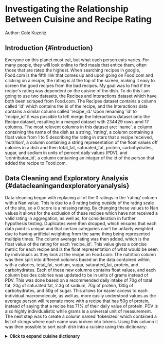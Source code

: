 
# Investigating the Relationship Between Cuisine and Recipe Rating
Author: Cole Kuznitz  

## Introduction {#introduction}
Everyone on this planet must eat, but what each person eats varies.  For many people, they will look online to find meals that entice them, often those that are rated the highest. When searching recipes in google, Food.com is the fifth link that comes up and upon going on Food.com and clicking on a recipe, the rating is at the top of the screen, making it easy to screen the good recipes from the bad recipes.  My goal was to find if the recipe's rating was dependent on the cuisine of the dish.  To do this I am going to use two datasets, the Recipes and Interactions dataset which have both been scraped from Food.com. The Recipes dataset contains a column called 'id' which contains the id of the recipe, and the Interactions data contains a similar column called 'recipe_id.'  Upon renaming 'id' to 'recipe_id' it was possible to left merge the Interactions dataset onto the Recipe dataset, resulting in a merged dataset with 234429 rows amd 17 columns.  The most relevent columns in this dataset are: 'name', a column containing the name of the dish as a string, 'rating', a column containing a float value from 1 to 5 describing the rating in stars that a recipe received, 'nutrition', a column containing a string representation of the float values off calories in a dish and then total_fat, saturated_fat, protein, carbohydrates, sugar, and sodium in units of percent daily values (PDV), and 'contributor_id', a column containing an integer of the id of the person that added the recipe to Food.com.  

## Data Cleaning and Exploratory Analysis {#datacleaningandexploratoryanalysis}
Data cleaning began with replacing all of the 0 ratings in the 'rating' column with a Nan value.  This is due to a 0 rating being outside of the rating scale of the site, so a 0 score is a missing rating.  By changing these values to Nan values it allows for the exclusion of these recipes which have not received a valid rating in aggregation, as well as, for consideration in further hypothesis testing. Duplicates were then dropped, which ensures that each data point is unique and that certain categories can't be unfairly weighted due to having artificial weighting from the same thing being represented multiple times.  The column average rating was then added, which is the float value of the rating for each 'recipe_id'.  This value gives a concise metric for each recipe and is the float representation of what would be seen by individuals as they look at the recipe on Food.com.  The nutrition column was then split into different columns based on the data contained within, with a calories, total_fat, sodium, sugar, saturated_fat, protein, and carbohydrates.  Each of these new columns contains float values, and each column besides calories was updated to be in units of grams instead of PDV.  This was done based on a recommended daily intake of 70g of total fat, 20g of saturated fat, 2.3g of sodium, 70g of protein, 130g of carbohydrates, and 50g of sugar.  This allows for easier access to each individual macromolecule, as well as, more easily understood values as the average person will resonate more with a recipe that has 50g of protein, instead of saying that a recipe has 71% of their daily value of protein.  PDV is also highly individualistic while grams is a universal unit of measurement.  The next step was to create a column named 'tokenized' which contained a list of strings where each name was broken into tokens.  Using this column it was then possible to sort each dish into a cuisine using this dictionary:  
<details>
<summary><strong>Click to expand cuisine dictionary</strong></summary>

```python
cuisine_keywords = {
    'italian': ['pasta', 'risotto', 'lasagna', 'gnocchi', 'carbonara', 'meatball', 'ziti', 'pizza', 'chicken parmigiana', 'chicken parm', 'eggplant parm', 'italian', 'macaroni', 'bolognese', 'caprese', 'marinara', 'alfredo', 'penne', 'fettuccine', 'spaghetti', 'prosciutto', 'bruschetta', 'calzone', 'tortellini'],
    'mexican': ['taco', 'burrito', 'quesadilla', 'enchilada', 'salsa', 'carne asada', 'tacos', 'burritos', 'mexican', 'fajita', 'guacamole', 'tamale', 'chilaquiles', 'pozole', 'elote', 'horchata', 'menudo', 'mole', 'sope', 'taquito'],
    'indian': ['masala', 'curry', 'tikka', 'naan', 'dal', 'naan', 'samosas', 'indian', 'biryani', 'paneer', 'chana', 'rogan', 'roti', 'kachori', 'bhaji', 'pulao', 'idli', 'dosas', 'vindaloo', 'chaat'],
    'japanese': ['sushi', 'teriyaki', 'ramen', 'udon', 'tonkatsu', 'karaage', 'japanese', 'sashimi', 'miso', 'yakitori', 'tempura', 'bento', 'onigiri', 'gyoza', 'matcha'],
    'chinese': ['dumpling', 'kung', 'noodle', 'lo', 'mein', 'peking duck', 'pork intestine', 'dim sum', 'firecracker', 'chinese', 'wonton', 'mapo', 'chow mein', 'hot pot', 'scallion pancake', 'szechuan', 'general tso', 'char siu'],
    'french': ['crepe', 'ratatouille', 'baguette', 'souffle', 'escargot', 'french', 'coq au vin', 'bouillabaisse', 'cassoulet', 'croissant', 'quiche', 'tarte', 'beurre blanc'],
    'dessert': ['cake','brownies', 'cookies', 'candy', 'ice cream', 'sundae', 'cookie', 'brownie', 'candies', 'mango sticky rice', 'dessert'],
    'american': ['casserole', 'burger', 'hamburger', 'hamburgers', 'burgers', 'cheeseburger', 'cheeseburgers', 'fries', 'fried', 'grits', 'mac and cheese', 'lobster roll', 'maine lobster', 'seafood boil', 'barbecue', 'bbq', 'ribs', 'smoked', 'chili', 'american', 'cornbread', 'sloppy joe', 'biscuits', 'meatloaf', 'tater tots', 'jambalaya', 'corn dog'],
    'english': ['roast', 'toast', 'mashed potatoes', 'shepherd pie', 'english', 'tart', 'swiss', 'yorkshire', 'pudding', 'scone', 'mince pie', 'bangers', 'fish and chips', 'trifle'],
    'thai': ['tam', 'pad thai', 'tom yum soup', 'thai', 'larb', 'green curry', 'red curry', 'massaman', 'satay'],
    'vietnamese': ['pho', 'bahn', 'fishcake', 'bun cha', 'banh mi', 'goi cuon', 'ca kho', 'cha gio'],
    'mediterranean': ['greek', 'hummus', 'kebab', 'hummus', 'egyptian', 'shakshuka', 'briam', 'tabouli', 'grilled swordfish', 'mediterranean', 'tzatziki', 'falafel', 'dolma', 'spanakopita', 'shawarma', 'labneh'],
    'breakfast': ['egg', 'waffle', 'pancake', 'hashbrowns', 'breakfast', 'bacon', 'scrambled', 'frittata', 'oatmeal', 'omelet', 'granola'],
    'african': ['zydeco', 'jollof', 'ugali', 'bobotie', 'peri peri', 'yassa', 'african', 'fufu', 'couscous', 'ethiopian', 'ghanian', 'injera', 'tagine', 'bunny chow', 'suya', 'berbere', 'koshari'],
    'german': ['zw', 'bratwurst', 'schnitzel', 'wurst', 'goulash', 'zu', 'spaetzle', 'strudel', 'currywurst', 'sauerbraten', 'pretzel'],
    'korean': ['kimchi', 'bibimbap', 'bulgogi', 'jjigae', 'kimbap', 'gochujang', 'galbi', 'tteokbokki'],
    'spanish': ['paella', 'tapas', 'gazpacho', 'churros', 'tortilla española', 'patatas bravas'],
    'brazilian': ['feijoada', 'pão de queijo', 'brigadeiro', 'moqueca', 'coxinha'],
    'turkish': ['baklava', 'doner', 'lahmacun', 'pide', 'borek', 'kofte'],
    'indonesian': ['rendang', 'nasi goreng', 'sate', 'gado-gado'],
    'middle eastern': ['mansaf', 'kofta', 'fattoush', 'mutabbal', 'kibbeh', 'maqluba']
}
 ```
## Assessment of Missingness {#assessmentofmissingness}
blah blah blah 

## Hypothesis Testing {#hypothesistesting}
blah blah blah

## Framing a Prediction Problem {#framingapredictionproblem}
blah blah blah 

## Baseline Model {#baselinemodel}
blah blah blah

## Final Model {#finalmodel}
blah blah blah

## Fairness Analysis {#fairnessanalysis}
